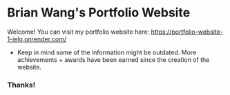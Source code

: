 # Brian Wang's Portfolio Website

Welcome!
You can visit my portfolio website here: https://portfolio-website-1-ielg.onrender.com/
- Keep in mind some of the information might be outdated. More achievements + awards have been earned since the creation of the website.

### Thanks!
